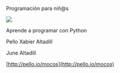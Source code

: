 Programación para niñ@s

![](e20514ca-a096-442d-8ee5-3f2997bc2ec72106301532469382130.001.jpeg)

Aprende a programar con Python

Pello Xabier Altadill

June Altadill

[http://pello.io/mocos](http://pello.io/mocos)